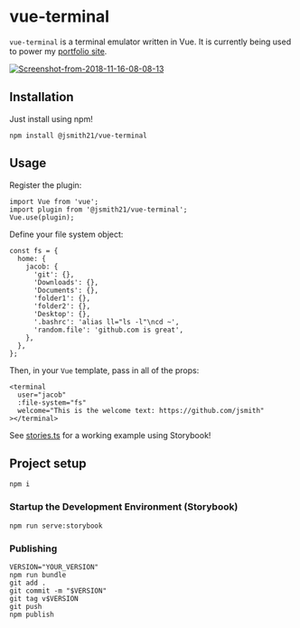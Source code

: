 # vue-terminal
`vue-terminal` is a terminal emulator written in Vue. It is currently being used to power my [portfolio site](https://jsmith.github.io).

<a href="https://ibb.co/cmSQh0"><img src="https://preview.ibb.co/dK3y20/Screenshot-from-2018-11-16-08-08-13.png" alt="Screenshot-from-2018-11-16-08-08-13" border="0" /></a>

## Installation
Just install using npm!
```
npm install @jsmith21/vue-terminal
```

## Usage
Register the plugin:
```
import Vue from 'vue';
import plugin from '@jsmith21/vue-terminal';
Vue.use(plugin);
```

Define your file system object:
```
const fs = {
  home: {
    jacob: {
      'git': {},
      'Downloads': {},
      'Documents': {},
      'folder1': {},
      'folder2': {},
      'Desktop': {},
      '.bashrc': 'alias ll="ls -l"\ncd ~',
      'random.file': 'github.com is great',
    },
  },
};
```

Then, in your `Vue` template, pass in all of the props:
```
<terminal 
  user="jacob" 
  :file-system="fs" 
  welcome="This is the welcome text: https://github.com/jsmith"
></terminal>
```


See [stories.ts](https://github.com/jsmith/vue-terminal/blob/master/src/stories.ts) for a working example using Storybook!

## Project setup
```
npm i
```

### Startup the Development Environment (Storybook)
```
npm run serve:storybook
```

### Publishing
```
VERSION="YOUR_VERSION"
npm run bundle
git add .
git commit -m "$VERSION"
git tag v$VERSION
git push
npm publish
```
